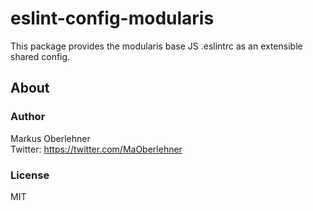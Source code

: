 # eslint-config-modularis
This package provides the modularis base JS .eslintrc as an extensible shared config.

## About
### Author
Markus Oberlehner  
Twitter: https://twitter.com/MaOberlehner

### License
MIT
